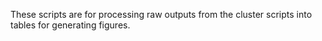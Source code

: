 These scripts are for processing raw outputs from the cluster scripts into tables for generating figures.
